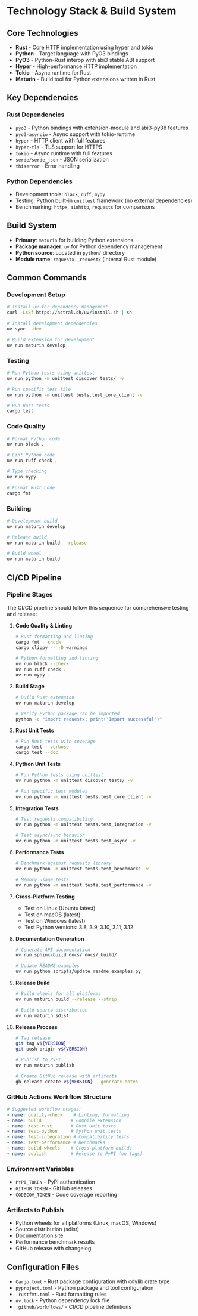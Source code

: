 # Technology Stack & Build System

## Core Technologies
- **Rust** - Core HTTP implementation using hyper and tokio
- **Python** - Target language with PyO3 bindings
- **PyO3** - Python-Rust interop with abi3 stable ABI support
- **Hyper** - High-performance HTTP implementation
- **Tokio** - Async runtime for Rust
- **Maturin** - Build tool for Python extensions written in Rust

## Key Dependencies

### Rust Dependencies
- `pyo3` - Python bindings with extension-module and abi3-py38 features
- `pyo3-asyncio` - Async support with tokio-runtime
- `hyper` - HTTP client with full features
- `hyper-tls` - TLS support for HTTPS
- `tokio` - Async runtime with full features
- `serde/serde_json` - JSON serialization
- `thiserror` - Error handling

### Python Dependencies
- Development tools: `black`, `ruff`, `mypy`
- Testing: Python built-in `unittest` framework (no external dependencies)
- Benchmarking: `httpx`, `aiohttp`, `requests` for comparisons

## Build System
- **Primary**: `maturin` for building Python extensions
- **Package manager**: `uv` for Python dependency management
- **Python source**: Located in `python/` directory
- **Module name**: `requestx._requestx` (internal Rust module)

## Common Commands

### Development Setup
```bash
# Install uv for dependency management
curl -LsSf https://astral.sh/uv/install.sh | sh

# Install development dependencies
uv sync --dev

# Build extension for development
uv run maturin develop
```

### Testing
```bash
# Run Python tests using unittest
uv run python -m unittest discover tests/ -v

# Run specific test file
uv run python -m unittest tests.test_core_client -v

# Run Rust tests
cargo test
```

### Code Quality
```bash
# Format Python code
uv run black .

# Lint Python code
uv run ruff check .

# Type checking
uv run mypy .

# Format Rust code
cargo fmt
```

### Building
```bash
# Development build
uv run maturin develop

# Release build
uv run maturin build --release

# Build wheel
uv run maturin build
```

## CI/CD Pipeline

### Pipeline Stages
The CI/CD pipeline should follow this sequence for comprehensive testing and release:

1. **Code Quality & Linting**
   ```bash
   # Rust formatting and linting
   cargo fmt --check
   cargo clippy -- -D warnings
   
   # Python formatting and linting
   uv run black --check .
   uv run ruff check .
   uv run mypy .
   ```

2. **Build Stage**
   ```bash
   # Build Rust extension
   uv run maturin develop
   
   # Verify Python package can be imported
   python -c "import requestx; print('Import successful')"
   ```

3. **Rust Unit Tests**
   ```bash
   # Run Rust tests with coverage
   cargo test --verbose
   cargo test --doc
   ```

4. **Python Unit Tests**
   ```bash
   # Run Python tests using unittest
   uv run python -m unittest discover tests/ -v
   
   # Run specific test modules
   uv run python -m unittest tests.test_core_client -v
   ```

5. **Integration Tests**
   ```bash
   # Test requests compatibility
   uv run python -m unittest tests.test_integration -v
   
   # Test async/sync behavior
   uv run python -m unittest tests.test_async -v
   ```

6. **Performance Tests**
   ```bash
   # Benchmark against requests library
   uv run python -m unittest tests.test_benchmarks -v
   
   # Memory usage tests
   uv run python -m unittest tests.test_performance -v
   ```

7. **Cross-Platform Testing**
   - Test on Linux (Ubuntu latest)
   - Test on macOS (latest)
   - Test on Windows (latest)
   - Test Python versions: 3.8, 3.9, 3.10, 3.11, 3.12

8. **Documentation Generation**
   ```bash
   # Generate API documentation
   uv run sphinx-build docs/ docs/_build/
   
   # Update README examples
   uv run python scripts/update_readme_examples.py
   ```

9. **Release Build**
   ```bash
   # Build wheels for all platforms
   uv run maturin build --release --strip
   
   # Build source distribution
   uv run maturin sdist
   ```

10. **Release Process**
    ```bash
    # Tag release
    git tag v${VERSION}
    git push origin v${VERSION}
    
    # Publish to PyPI
    uv run maturin publish
    
    # Create GitHub release with artifacts
    gh release create v${VERSION} --generate-notes
    ```

### GitHub Actions Workflow Structure
```yaml
# Suggested workflow stages:
- name: quality-check    # Linting, formatting
- name: build           # Compile extension
- name: test-rust       # Rust unit tests
- name: test-python     # Python unit tests  
- name: test-integration # Compatibility tests
- name: test-performance # Benchmarks
- name: build-wheels    # Cross-platform builds
- name: publish         # Release to PyPI (on tags)
```

### Environment Variables
- `PYPI_TOKEN` - PyPI authentication
- `GITHUB_TOKEN` - GitHub releases
- `CODECOV_TOKEN` - Code coverage reporting

### Artifacts to Publish
- Python wheels for all platforms (Linux, macOS, Windows)
- Source distribution (sdist)
- Documentation site
- Performance benchmark results
- GitHub release with changelog

## Configuration Files
- `Cargo.toml` - Rust package configuration with cdylib crate type
- `pyproject.toml` - Python package and tool configuration
- `.rustfmt.toml` - Rust formatting rules
- `uv.lock` - Python dependency lock file
- `.github/workflows/` - CI/CD pipeline definitions